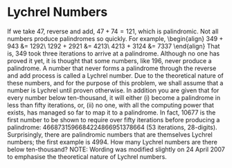 # Lychrel Numbers

If we take $47$, reverse and add, $47 + 74 = 121$, which is palindromic.
Not all numbers produce palindromes so quickly. For example,
\begin{align}
349 + 943 &amp;= 1292\\
1292 + 2921 &amp;= 4213\\
4213 + 3124 &amp;= 7337
\end{align}
That is, $349$ took three iterations to arrive at a palindrome.
Although no one has proved it yet, it is thought that some numbers, like $196$, never produce a palindrome. A number that never forms a palindrome through the reverse and add process is called a Lychrel number. Due to the theoretical nature of these numbers, and for the purpose of this problem, we shall assume that a number is Lychrel until proven otherwise. In addition you are given that for every number below ten-thousand, it will either (i) become a palindrome in less than fifty iterations, or, (ii) no one, with all the computing power that exists, has managed so far to map it to a palindrome. In fact, $10677$ is the first number to be shown to require over fifty iterations before producing a palindrome: $4668731596684224866951378664$ ($53$ iterations, $28$-digits).
Surprisingly, there are palindromic numbers that are themselves Lychrel numbers; the first example is $4994$.
How many Lychrel numbers are there below ten-thousand?
NOTE: Wording was modified slightly on 24 April 2007 to emphasise the theoretical nature of Lychrel numbers.